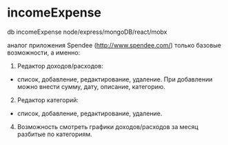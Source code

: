 # incomeExpense
db incomeExpense node/express/mongoDB/react/mobx

аналог приложения Spendee (http://www.spendee.com/)
только базовые возможности, а именно:
1. Редактор доходов/расходов:
- список, добавление, редактирование, удаление.
При добавлении можно внести сумму, дату, описание, категорию.

2. Редактор категорий:
- список, добавление, редактирование, удаление.

4. Возможность смотреть графики доходов/расходов за месяц разбитые по
категориям.
